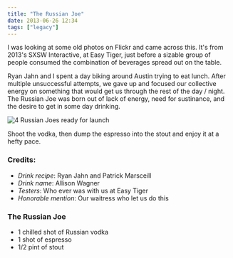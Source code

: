 ```yaml
---
title: "The Russian Joe"
date: 2013-06-26 12:34
tags: ["legacy"]
---
```


I was looking at some old photos on Flickr and came across this. It's from 2013's SXSW Interactive, at Easy Tiger, just before a sizable group of people consumed the combination of beverages spread out on the table.

Ryan Jahn and I spent a day biking around Austin trying to eat lunch. After multiple unsuccessful attempts, we gave up and focused our collective energy on something that would get us through the rest of the day / night. The Russian Joe was born out of lack of energy, need for sustinance, and the desire to get in some day drinking.

![4 Russian Joes ready for launch](http://farm8.staticflickr.com/7373/9135600825_6d52df6494_c.jpg)

Shoot the vodka, then dump the espresso into the stout and enjoy it at a hefty pace.

### Credits:

- _Drink recipe_: Ryan Jahn and Patrick Marsceill
- _Drink name_: Allison Wagner
- _Testers_: Who ever was with us at Easy Tiger
- _Honorable mention_: Our waitress who let us do this

### The Russian Joe

- 1 chilled shot of Russian vodka
- 1 shot of espresso
- 1/2 pint of stout

